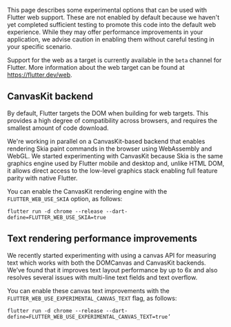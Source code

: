 This page describes some experimental options that can be used with Flutter web support. These are not enabled by default because we haven't yet completed sufficient testing to promote this code into the default web experience. While they may offer performance improvements in your application, we advise caution in enabling them without careful testing in your specific scenario.

Support for the web as a target is currently available in the `beta` channel for Flutter. More information about the web target can be found at https://flutter.dev/web. 

## CanvasKit backend
By default, Flutter targets the DOM when building for web targets. This provides a high degree of compatibility across browsers, and requires the smallest amount of code download.

We're working in parallel on a CanvasKit-based backend that enables rendering Skia paint commands in the browser using WebAssembly and WebGL. We started experimenting with CanvasKit because Skia is the same graphics engine used by Flutter mobile and desktop and, unlike HTML DOM, it allows direct access to the low-level graphics stack enabling full feature parity with native Flutter. 

You can enable the CanvasKit rendering engine with the `FLUTTER_WEB_USE_SKIA` option, as follows:

```
flutter run -d chrome --release --dart-define=FLUTTER_WEB_USE_SKIA=true
```

## Text rendering performance improvements
We recently started experimenting with using a canvas API for measuring text which works with both the DOMCanvas and CanvasKit backends. We’ve found that it improves text layout performance by up to 6x and also resolves several issues with multi-line text fields and text overflow. 

You can enable these canvas text improvements with the `FLUTTER_WEB_USE_EXPERIMENTAL_CANVAS_TEXT` flag, as follows:

```
flutter run -d chrome --release --dart-define=FLUTTER_WEB_USE_EXPERIMENTAL_CANVAS_TEXT=true’
```